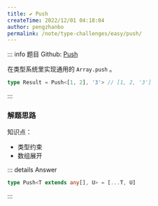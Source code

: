 ```yaml
---
title: ✔️ Push
createTime: 2022/12/01 04:18:04
author: pengzhanbo
permalink: /note/type-challenges/easy/push/
---
```


::: info 题目
Github: [Push](https://github.com/type-challenges/type-challenges/blob/main/questions/03057-easy-push/)

在类型系统里实现通用的 `Array.push` 。

```ts
type Result = Push<[1, 2], '3'> // [1, 2, '3']
```
:::

### 解题思路

知识点：

- 类型约束
- 数组展开


::: details Answer
```ts
type Push<T extends any[], U> = [...T, U]
```
:::
